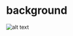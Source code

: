 # background
![alt text](https://github.com/zizdya/background/blob/main/WhatsApp%20Image%202024-02-08%20at%2011.24.34.jpeg?raw=true)
